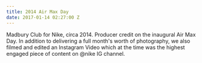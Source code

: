 ```yaml
---
title: 2014 Air Max Day
date: 2017-01-14 02:27:00 Z
---
```


Madbury Club for Nike, circa 2014. Producer credit on the inaugural Air Max Day. In addition to delivering a full month's worth of photography, we also filmed and edited an Instagram Video which at the time was the highest engaged piece of content on @nike IG channel.
